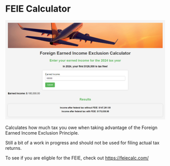 # FEIE Calculator 
![img.png](img.png)

Calculates how much tax you owe when taking advantage of the Foreign Earned Income Exclusion Principle.

Still a bit of a work in progress and should not be used for filing actual tax returns.

To see if you are eligble for the FEIE, check out https://feiecalc.com/